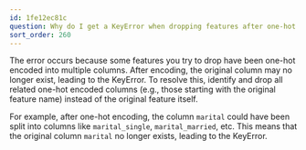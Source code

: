 ```yaml
---
id: 1fe12ec81c
question: Why do I get a KeyError when dropping features after one-hot encoding?
sort_order: 260
---
```


The error occurs because some features you try to drop have been one-hot encoded into multiple columns. After encoding, the original column may no longer exist, leading to the KeyError. To resolve this, identify and drop all related one-hot encoded columns (e.g., those starting with the original feature name) instead of the original feature itself.

For example, after one-hot encoding, the column `marital` could have been split into columns like `marital_single`, `marital_married`, etc. This means that the original column `marital` no longer exists, leading to the KeyError.